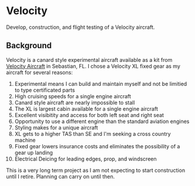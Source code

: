 # Velocity
Develop, construction, and flight testing of a Velocity aircraft.

## Background
Velocity is a canard style experimental aircraft available as a kit from [Velocity Aircraft](https://www.velocityaircraft.com/) in Sebastian, FL.  I chose a Velocity XL fixed gear as my aircraft for several reasons:
1. Experimental means I can build and maintain myself and not be limitied to type certificated parts
2. High cruising speeds for a single engine aircraft
3. Canard style aircraft are nearly impossible to stall
4. The XL is largest cabin available for a single engine aircraft
5. Excellent visibitity and access for both left seat and right seat
6. Opportunity to use a different engine than the standard aviation engines
7. Styling makes for a unique aircraft
8. XL gets to a higher TAS than SE and I'm seeking a cross country machine
9. Fixed gear lowers insurance costs and eliminates the possibility of a gear up landing
10. Electrical Deicing for leading edges, prop, and windscreen

This is a very long term project as I am not expecting to start construction until I retire.  Planning can carry on until then.

